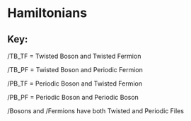 # Hamiltonians

## Key:
/TB_TF = Twisted Boson and Twisted Fermion

/TB_PF = Twisted Boson and Periodic Fermion

/PB_TF = Periodic Boson and Twisted Fermion

/PB_PF = Periodic Boson and Periodic Boson


/Bosons and /Fermions have both Twisted and Periodic Files
